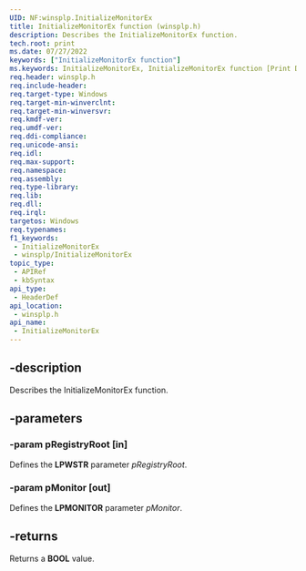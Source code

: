 ```yaml
---
UID: NF:winsplp.InitializeMonitorEx
title: InitializeMonitorEx function (winsplp.h)
description: Describes the InitializeMonitorEx function.
tech.root: print
ms.date: 07/27/2022
keywords: ["InitializeMonitorEx function"]
ms.keywords: InitializeMonitorEx, InitializeMonitorEx function [Print Devices], print.initializemonitorex, spoolfnc_ffa71296-8b2a-48b3-a2c7-9765b9d7aed1.xml, winsplp/InitializeMonitorEx
req.header: winsplp.h
req.include-header: 
req.target-type: Windows
req.target-min-winverclnt: 
req.target-min-winversvr: 
req.kmdf-ver: 
req.umdf-ver: 
req.ddi-compliance: 
req.unicode-ansi: 
req.idl: 
req.max-support: 
req.namespace: 
req.assembly: 
req.type-library: 
req.lib: 
req.dll: 
req.irql: 
targetos: Windows
req.typenames: 
f1_keywords:
 - InitializeMonitorEx
 - winsplp/InitializeMonitorEx
topic_type:
 - APIRef
 - kbSyntax
api_type:
 - HeaderDef
api_location:
 - winsplp.h
api_name:
 - InitializeMonitorEx
---
```


## -description

Describes the InitializeMonitorEx function.

## -parameters

### -param pRegistryRoot [in]

Defines the **LPWSTR** parameter *pRegistryRoot*.

### -param pMonitor [out]

Defines the **LPMONITOR** parameter *pMonitor*.

## -returns

Returns a **BOOL** value.
